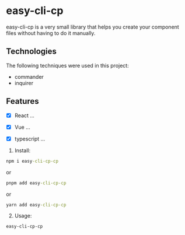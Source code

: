 # easy-cli-cp

<!-- 2.Introduction -->

easy-cli-cp is a very small library that helps you create your component files without having to do it manually.

<!-- 3.Technologies -->

## Technologies

The following techniques were used in this project:

- commander
- inquirer

## Features

- [x] React ...
- [x] Vue ...
- [x] typescript ...


1. Install:

```cmd
npm i easy-cli-cp-cp
```
or
```cmd
pnpm add easy-cli-cp-cp
```
or
```cmd
yarn add easy-cli-cp-cp
```

2. Usage:

```cmd
easy-cli-cp-cp
```
